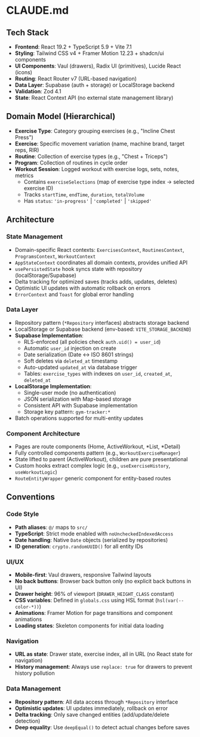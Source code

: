 # CLAUDE.md

## Tech Stack
- **Frontend**: React 19.2 + TypeScript 5.9 + Vite 7.1
- **Styling**: Tailwind CSS v4 + Framer Motion 12.23 + shadcn/ui components
- **UI Components**: Vaul (drawers), Radix UI (primitives), Lucide React (icons)
- **Routing**: React Router v7 (URL-based navigation)
- **Data Layer**: Supabase (auth + storage) or LocalStorage backend
- **Validation**: Zod 4.1
- **State**: React Context API (no external state management library)

## Domain Model (Hierarchical)
- **Exercise Type**: Category grouping exercises (e.g., "Incline Chest Press")
- **Exercise**: Specific movement variation (name, machine brand, target reps, RIR)
- **Routine**: Collection of exercise types (e.g., "Chest + Triceps")
- **Program**: Collection of routines in cycle order
- **Workout Session**: Logged workout with exercise logs, sets, notes, metrics
  - Contains `exerciseSelections` (map of exercise type index → selected exercise ID)
  - Tracks `startTime`, `endTime`, `duration`, `totalVolume`
  - Has `status`: `'in-progress'` | `'completed'` | `'skipped'`

## Architecture

### State Management
- Domain-specific React contexts: `ExercisesContext`, `RoutinesContext`, `ProgramsContext`, `WorkoutContext`
- `AppStateContext` coordinates all domain contexts, provides unified API
- `usePersistedState` hook syncs state with repository (localStorage/Supabase)
- Delta tracking for optimized saves (tracks adds, updates, deletes)
- Optimistic UI updates with automatic rollback on errors
- `ErrorContext` and `Toast` for global error handling

### Data Layer
- Repository pattern (`*Repository` interfaces) abstracts storage backend
- LocalStorage or Supabase backend (env-based: `VITE_STORAGE_BACKEND`)
- **Supabase Implementation**:
  - RLS-enforced (all policies check `auth.uid() = user_id`)
  - Automatic `user_id` injection on create
  - Date serialization (Date ↔ ISO 8601 strings)
  - Soft deletes via `deleted_at` timestamp
  - Auto-updated `updated_at` via database trigger
  - Tables: `exercise_types` with indexes on `user_id`, `created_at`, `deleted_at`
- **LocalStorage Implementation**:
  - Single-user mode (no authentication)
  - JSON serialization with Map-based storage
  - Consistent API with Supabase implementation
  - Storage key pattern: `gym-tracker:*`
- Batch operations supported for multi-entity updates

### Component Architecture
- Pages are route components (Home, ActiveWorkout, *List, *Detail)
- Fully controlled components pattern (e.g., `WorkoutExerciseManager`)
- State lifted to parent (ActiveWorkout), children are pure presentational
- Custom hooks extract complex logic (e.g., `useExerciseHistory`, `useWorkoutLogic`)
- `RouteEntityWrapper` generic component for entity-based routes

## Conventions

### Code Style
- **Path aliases**: `@/` maps to `src/`
- **TypeScript**: Strict mode enabled with `noUncheckedIndexedAccess`
- **Date handling**: Native `Date` objects (serialized by repositories)
- **ID generation**: `crypto.randomUUID()` for all entity IDs

### UI/UX
- **Mobile-first**: Vaul drawers, responsive Tailwind layouts
- **No back buttons**: Browser back button only (no explicit back buttons in UI)
- **Drawer height**: 96% of viewport (`DRAWER_HEIGHT_CLASS` constant)
- **CSS variables**: Defined in `globals.css` using HSL format (`hsl(var(--color-*))`)
- **Animations**: Framer Motion for page transitions and component animations
- **Loading states**: Skeleton components for initial data loading

### Navigation
- **URL as state**: Drawer state, exercise index, all in URL (no React state for navigation)
- **History management**: Always use `replace: true` for drawers to prevent history pollution

### Data Management
- **Repository pattern**: All data access through `*Repository` interface
- **Optimistic updates**: UI updates immediately, rollback on error
- **Delta tracking**: Only save changed entities (add/update/delete detection)
- **Deep equality**: Use `deepEqual()` to detect actual changes before saves
